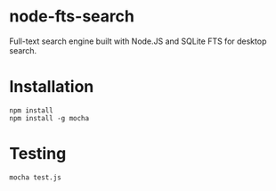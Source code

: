 # node-fts-search

Full-text search engine built with Node.JS and SQLite FTS for desktop search.

# Installation

```
npm install
npm install -g mocha
```

# Testing

```
mocha test.js
```
